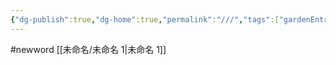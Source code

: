 ```yaml
---
{"dg-publish":true,"dg-home":true,"permalink":"///","tags":["gardenEntry"],"dgPassFrontmatter":true}
---
```


#newword
[[未命名/未命名 1\|未命名 1]]
